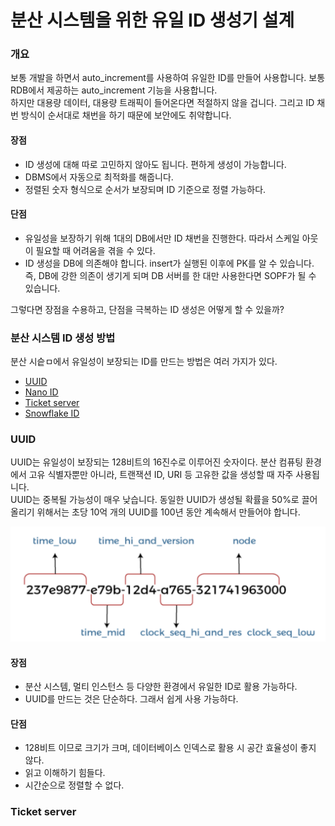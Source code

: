 # 분산 시스템을 위한 유일 ID 생성기 설계

### 개요
보통 개발을 하면서 auto_increment를 사용하여 유일한 ID를 만들어 사용합니다. 보통 RDB에서 제공하는 auto_increment 기능을 사용합니다.  
하지만 대용량 데이터, 대용량 트래픽이 들어온다면 적절하지 않을 겁니다. 그리고 ID 채번 방식이 순서대로 채번을 하기 때문에 보안에도 취약합니다.

#### 장점
- ID 생성에 대해 따로 고민하지 않아도 됩니다. 편하게 생성이 가능합니다.
- DBMS에서 자동으로 최적화를 해줍니다.
- 정렬된 숫자 형식으로 순서가 보장되며 ID 기준으로 정렬 가능하다.

#### 단점
- 유일성을 보장하기 위해 1대의 DB에서만 ID 채번을 진행한다. 따라서 스케일 아웃이 필요할 때 어려움을 겪을 수 있다.
- ID 생성을 DB에 의존해야 합니다. insert가 실행된 이후에 PK를 알 수 있습니다. 즉, DB에 강한 의존이 생기게 되며 DB 서버를 한 대만 사용한다면 SOPF가 될 수 있습니다.

그렇다면 장점을 수용하고, 단점을 극복하는 ID 생성은 어떻게 할 수 있을까?

### 분산 시스템 ID 생성 방법

분산 시슽ㅁ에서 유일성이 보장되는 ID를 만드는 방법은 여러 가지가 있다.

- <a href='https://en.wikipedia.org/wiki/Universally_unique_identifier' target='_blank' >UUID</a>
- <a href='https://github.com/ai/nanoid' target='_blank' >Nano ID</a>
- <a href='https://code.flickr.net/2010/02/08/ticket-servers-distributed-unique-primary-keys-on-the-cheap/' target='_blank' >Ticket server</a>
- <a href='https://github.com/twitter-archive/snowflake/tree/snowflake-2010' target='_blank' >Snowflake ID</a>

### UUID
UUID는 유일성이 보장되는 128비트의 16진수로 이루어진 숫자이다. 분산 컴퓨팅 환경에서 고유 식별자뿐만 아니라, 트랜잭션 ID, URI 등 고유한 값을 생성할 때 자주 사용됩니다.  
UUID는 중복될 가능성이 매우 낮습니다. 동일한 UUID가 생성될 확률을 50%로 끌어올리기 위해서는 초당 10억 개의 UUID를 100년 동안 계속해서 만들어야 합니다.

![snowflake_uuid.png](img/snowflake_uuid.png)

#### 장점
- 분산 시스템, 멀티 인스턴스 등 다양한 환경에서 유일한 ID로 활용 가능하다.
- UUID를 만드는 것은 단순하다. 그래서 쉽게 사용 가능하다.

#### 단점
- 128비트 이므로 크기가 크며, 데이터베이스 인덱스로 활용 시 공간 효율성이 좋지 않다.
- 읽고 이해하기 힘들다.
- 시간순으로 정렬할 수 없다.

### Ticket server

